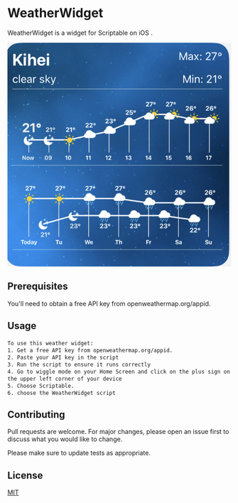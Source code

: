 # WeatherWidget

WeatherWidget is a widget for Scriptable on iOS .

![Widget Preview](https://github.com/JaiDoubleU/Scriptable/blob/d17afe163b787bd4cef9d1eee88afd12a21f00fc/WeatherWidget/E96F7D36-CCF9-4309-9128-E6F7CA02E225.jpeg)

## Prerequisites

You'll need to obtain a free API key from openweathermap.org/appid.

## Usage

```
To use this weather widget:
1. Get a free API key from openweathermap.org/appid.
2. Paste your API key in the script
3. Run the script to ensure it runs correctly 
4. Go to wiggle mode on your Home Screen and click on the plus sign on the upper left corner of your device
5. Choose Scriptable. 
6. choose the WeatherWidget script

```

## Contributing
Pull requests are welcome. For major changes, please open an issue first to discuss what you would like to change.

Please make sure to update tests as appropriate.

## License
[MIT](https://choosealicense.com/licenses/mit/)
